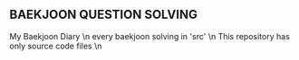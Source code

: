 ## BAEKJOON QUESTION SOLVING
My Baekjoon Diary \n
every baekjoon solving in 'src' \n
This repository has only source code files \n
